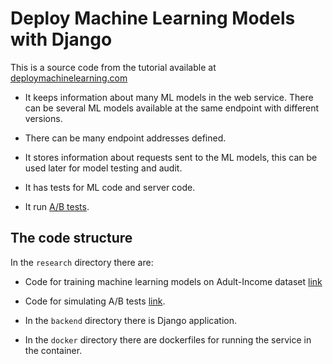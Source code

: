# Deploy Machine Learning Models with Django

This is a source code from the tutorial available at [deploymachinelearning.com](https://deploymachinelearning.com)


- It keeps information about many ML models in the web service. There can be several ML models available at the same endpoint with different versions.

- There can be many endpoint addresses defined.

- It stores information about requests sent to the ML models, this can be used later for model testing and audit.

- It has tests for ML code and server code. 

- It run [A/B tests](https://medium.com/@henoktilaye7/a-b-testing-using-machine-learning-eb6bbb8d91e7).

## The code structure

In the `research` directory there are:

- Code for training machine learning models on Adult-Income dataset [link](https://github.com/pplonski/my_ml_service/blob/master/research/train_income_classifier.ipynb)
 
- Code for simulating A/B tests [link](https://github.com/pplonski/my_ml_service/blob/master/research/ab_test.ipynb).

- In the `backend` directory there is Django application.

- In the `docker` directory there are dockerfiles for running the service in the container.



